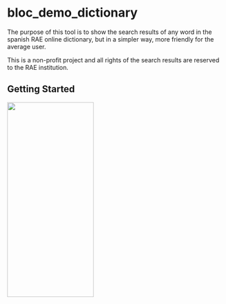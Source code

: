 # bloc_demo_dictionary

The purpose of this tool is to show the search results of any word in the spanish RAE online dictionary, but in a simpler way, more friendly for the average user.

This is a non-profit project and all rights of the search results are reserved to the RAE institution.

## Getting Started

<img src="/demo%20images%20and%20videos/demo%20video.gif" width="200" height="450"/>
